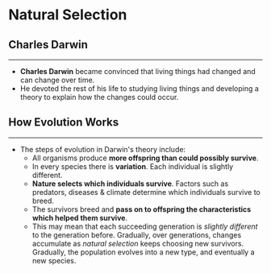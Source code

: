 # Natural Selection
## Charles Darwin
---
- **Charles Darwin** became convinced that living things had changed and can change over time. 
- He devoted the rest of his life to studying living things and developing a theory to explain  how the changes could occur.

## How Evolution Works
---
- The steps of evolution in Darwin's theory include:
	- All organisms produce **more offspring than could possibly survive**.
	- In every species there is **variation**. Each individual is slightly different.
	- **Nature selects which individuals survive**. Factors such as predators, diseases & climate determine which individuals survive to breed.
	- The survivors breed and **pass on to offspring the characteristics which helped them survive**.
	- This may mean that each succeeding generation is *slightly different* to the generation before. Gradually, over generations, changes accumulate as *natural selection* keeps choosing new survivors. Gradually, the population evolves into a new type, and eventually a new species.  